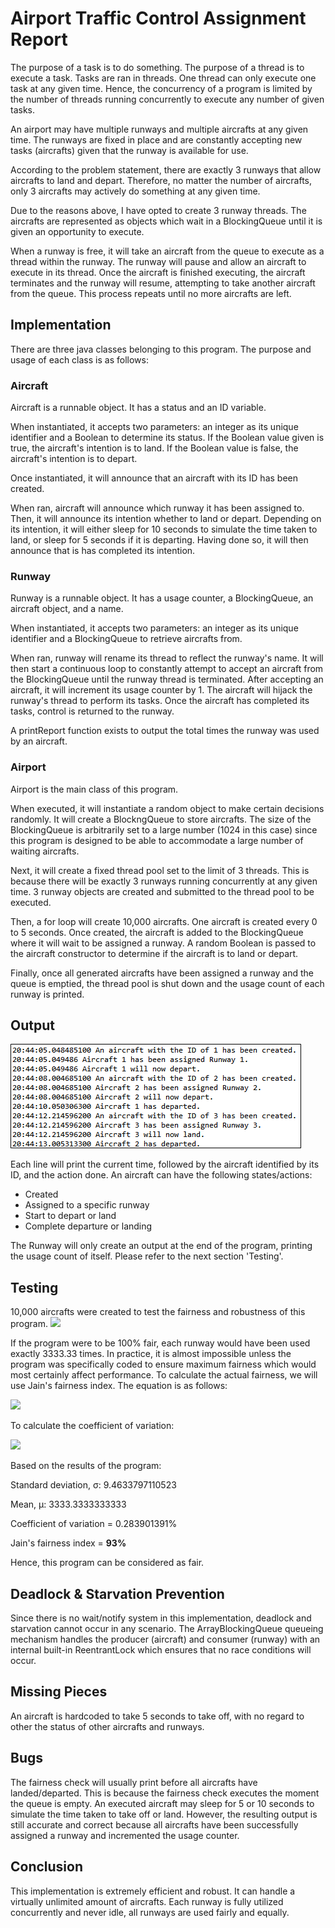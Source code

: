 # Airport Traffic Control Assignment Report

The purpose of a task is to do something. The purpose of a thread is to execute a task. Tasks are ran in threads. One thread can only execute one task at any given time. Hence, the concurrency of a program is limited by the number of threads running concurrently to execute any number of given tasks.

An airport may have multiple runways and multiple aircrafts at any given time. The runways are fixed in place and are constantly accepting new tasks (aircrafts) given that the runway is available for use.

According to the problem statement, there are exactly 3 runways that allow aircrafts to land and depart. Therefore, no matter the number of aircrafts, only 3 aircrafts may actively do something at any given time.

Due to the reasons above, I have opted to create 3 runway threads. The aircrafts are represented as objects which wait in a BlockingQueue until it is given an opportunity to execute.

When a runway is free, it will take an aircraft from the queue to execute as a thread within the runway. The runway will pause and allow an aircraft to execute in its thread. Once the aircraft is finished executing, the aircraft terminates and the runway will resume, attempting to take another aircraft from the queue. This process repeats until no more aircrafts are left.

## Implementation

There are three java classes belonging to this program. The purpose and usage of each class is as follows:

### Aircraft

Aircraft is a runnable object. It has a status and an ID variable.

When instantiated, it accepts two parameters: an integer as its unique identifier and a Boolean to determine its status. If the Boolean value given is true, the aircraft&#39;s intention is to land. If the Boolean value is false, the aircraft&#39;s intention is to depart.

Once instantiated, it will announce that an aircraft with its ID has been created.

When ran, aircraft will announce which runway it has been assigned to. Then, it will announce its intention whether to land or depart. Depending on its intention, it will either sleep for 10 seconds to simulate the time taken to land, or sleep for 5 seconds if it is departing. Having done so, it will then announce that is has completed its intention.

### Runway

Runway is a runnable object. It has a usage counter, a BlockingQueue, an aircraft object, and a name.

When instantiated, it accepts two parameters: an integer as its unique identifier and a BlockingQueue to retrieve aircrafts from.

When ran, runway will rename its thread to reflect the runway&#39;s name. It will then start a continuous loop to constantly attempt to accept an aircraft from the BlockingQueue until the runway thread is terminated. After accepting an aircraft, it will increment its usage counter by 1. The aircraft will hijack the runway&#39;s thread to perform its tasks. Once the aircraft has completed its tasks, control is returned to the runway.

A printReport function exists to output the total times the runway was used by an aircraft.

### Airport

Airport is the main class of this program.

When executed, it will instantiate a random object to make certain decisions randomly. It will create a BlockngQueue to store aircrafts. The size of the BlockingQueue is arbitrarily set to a large number (1024 in this case) since this program is designed to be able to accommodate a large number of waiting aircrafts.

Next, it will create a fixed thread pool set to the limit of 3 threads. This is because there will be exactly 3 runways running concurrently at any given time. 3 runway objects are created and submitted to the thread pool to be executed.

Then, a for loop will create 10,000 aircrafts. One aircraft is created every 0 to 5 seconds. Once created, the aircraft is added to the BlockingQueue where it will wait to be assigned a runway. A random Boolean is passed to the aircraft constructor to determine if the aircraft is to land or depart.

Finally, once all generated aircrafts have been assigned a runway and the queue is emptied, the thread pool is shut down and the usage count of each runway is printed.

## Output

<img src="images/output.png">

Each line will print the current time, followed by the aircraft identified by its ID, and the action done. An aircraft can have the following states/actions:

- Created
- Assigned to a specific runway
- Start to depart or land
- Complete departure or landing

The Runway will only create an output at the end of the program, printing the usage count of itself. Please refer to the next section &#39;Testing&#39;.

## Testing

10,000 aircrafts were created to test the fairness and robustness of this program.
![](../master/images/report.png)

If the program were to be 100% fair, each runway would have been used exactly 3333.33 times. In practice, it is almost impossible unless the program was specifically coded to ensure maximum fairness which would most certainly affect performance. To calculate the actual fairness, we will use Jain&#39;s fairness index. The equation is as follows:

![](../master/images/equation.png)

To calculate the coefficient of variation:

![](../master/images/variation.png)

Based on the results of the program:

Standard deviation, σ: 9.4633797110523

Mean, μ: 3333.3333333333

Coefficient of variation = 0.283901391%

Jain&#39;s fairness index = **93%**

Hence, this program can be considered as fair.

## Deadlock &amp; Starvation Prevention

Since there is no wait/notify system in this implementation, deadlock and starvation cannot occur in any scenario. The ArrayBlockingQueue queueing mechanism handles the producer (aircraft) and consumer (runway) with an internal built-in ReentrantLock which ensures that no race conditions will occur.

## Missing Pieces

An aircraft is hardcoded to take 5 seconds to take off, with no regard to other the status of other aircrafts and runways.

## Bugs

The fairness check will usually print before all aircrafts have landed/departed. This is because the fairness check executes the moment the queue is empty. An executed aircraft may sleep for 5 or 10 seconds to simulate the time taken to take off or land. However, the resulting output is still accurate and correct because all aircrafts have been successfully assigned a runway and incremented the usage counter.

## Conclusion

This implementation is extremely efficient and robust. It can handle a virtually unlimited amount of aircrafts. Each runway is fully utilized concurrently and never idle, all runways are used fairly and equally.
